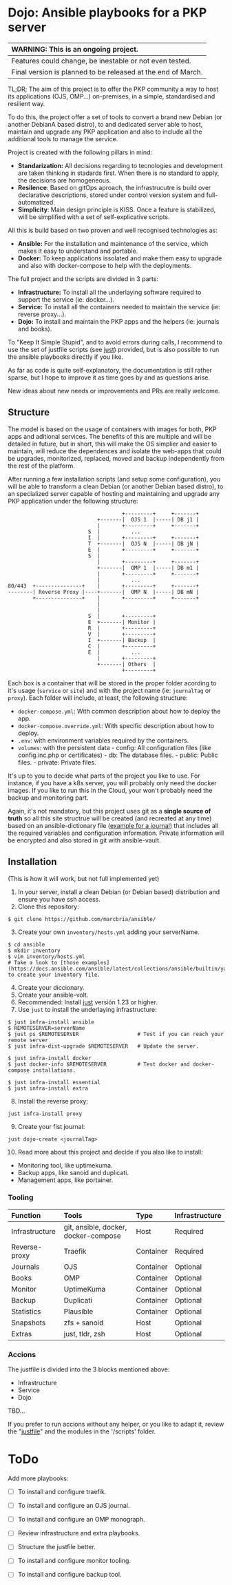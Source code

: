 # Dojo: Ansible playbooks for a PKP server

| **WARNING:** This is an ongoing project. |
|:--|
| Features could change, be inestable or not even tested. |
| Final version is planned to be released at the end of March. |

TL;DR; The aim of this project is to offer the PKP community a way to host its applications (OJS, OMP...) on-premises, in a simple, standardised and resilient way.

To do this, the project offer a set of tools to convert a brand new Debian (or another DebianA based distro), to and dedicated server able to host, maintain and upgrade any PKP application and also to include all the additional tools to manage the service.

Project is created with the following pillars in mind:
- **Standarization:** All decisions regarding to tecnologies and development are taken thinking in stadards first. When there is no standard to apply, the decisions are homogeneous.
- **Resilence**: Based on gitOps aproach, the infrastrucutre is build over declarative descriptions, stored under control version system and full-automatized.
- **Simplicity**: Main design principle is KISS. Once a feature is stabilized, will be simplified with a set of self-explicative scripts.

All this is build based on two proven and well recognised technologies as:
- **Ansible:** For the installation and maintenance of the service, which makes it easy to understand and portable.
- **Docker:** To keep applications issolated and make them easy to upgrade and also with docker-compose to help with the deployments.

The full project and the scripts are divided in 3 parts:
- **Infrastructure:** To install all the underlaying software required to support the service (ie: docker...).
- **Service:** To install all the containers needed to maintain the service (ie: reverse proxy...).
- **Dojo:** To install and maintain the PKP apps and the helpers (ie: journals and books).

To "Keep It Simple Stupid", and to avoid errors during calls, I recommend to use the set of justfile scripts (see [just](https://github.com/casey/just#packages)) provided, but is also possible to run the ansible playbooks directly if you like.

As far as code is quite self-explanatory, the documentation is still rather sparse, but I hope to improve it as time goes by and as questions arise.

New ideas about new needs or improvements and PRs are really welcome.

## Structure

The model is based on the usage of containers with images for both, PKP apps and aditional services.
The benefits of this are multiple and will be detailed in future, but in short, this will make the OS simplier and easier to maintain, will reduce the dependences and isolate the web-apps that could be upgrades, monitorized, replaced, moved and backup independently from the rest of the platform.

After running a few installation scripts (and setup some configuration), you will be able to transform a clean Debian (or another Debian based distro), to an specialized server capable of hosting and maintaining and upgrade any PKP application under the following structure:

```
                                     +---------+     +-------+
                             +-------|  OJS 1  |-----| DB j1 |
                             |       +---------+     +-------+
                          S  |          ...
                          I  |       +---------+     +-------+
                          T  +-------|  OJS N  |-----| DB jN |
                          E  |       +---------+     +-------+
                          S  |
                             |       +---------+     +-------+
                             +-------|  OMP 1  |-----| DB m1 |
                             |       +---------+     +-------+
                             |          ...
80/443  +---------------+    |       +---------+     +-------+
--------| Reverse Proxy |----+-------|  OMP N  |-----| DB mN |
        +---------------+    |       +---------+     +-------+
                             |
                             |
                          S  |       +---------+
                          E  +-------| Monitor |
                          R  |       +---------+
                          V  |       +---------+
                          I  +-------| Backup  |
                          C  |       +---------+
                          E  |          ...
                             |       +---------+
                             +-------| Others  |
                                     +---------+
```

Each box is a container that will be stored in the proper folder acording to it's usage (`service` or `site`) and with the project name (ie: `journalTag` or `proxy`).
Each folder will include, at least, the following structure:

- `docker-compose.yml`: With common description about how to deploy the app.
- `docker-compose.override.yml`: With specific description about how to deploy.
- `.env`: with environment variables required by the containers.
- `volumes`: with the persistent data
        - config: All configuration files (like config.inc.php or certificates)
        - db: The database files.
        - public: Public files.
        - private: Private files.

It's up to you to decide what parts of the project you like to use. For instance, if you have a k8s server, you will probably only need the docker images. If you like to run this in the Cloud, your won't probably need the backup and monitoring part.

Again, it's not mandatory, but this project uses git as a **single source of truth** so all this site structrue will be created (and recreated at any time) based on an ansible-dictionary file ([example for a journal](https://github.com/marcbria/ansible/blob/main/sites/periodicum.yml)) that includes all the required variables and configuration information. Private information will be encrypted and also stored in git with ansible-vault.

## Installation

(This is how it will work, but not full implemented yet)
 
1. In your server, install a clean Debian (or Debian based) distribution and ensure you have ssh access.
2. Clone this repository:
```
$ git clone https://github.com/marcbria/ansible/
```
3. Create your own `inventory/hosts.yml` adding your serverName.
```
$ cd ansible
$ mkdir inventory
$ vim inventory/hosts.yml
# Take a look to [those examples](https://docs.ansible.com/ansible/latest/collections/ansible/builtin/yaml_inventory.html#examples) to create your inventory file.
```

4. Create your diccionary.
5. Create your ansible-volt.
6. Recommended: Install [just](https://github.com/casey/just#packages) versión 1.23 or higher.
7. Use `just` to install the underlaying infrastructure:
```
$ just infra-install ansible
$ REMOTESERVER=serverName
$ just ps $REMOTESERVER                   # Test if you can reach your remote server
$ just infra-dist-upgrade $REMOTESERVER   # Update the server.

$ just infra-install docker
$ just docker-info $REMOTESERVER          # Test docker and docker-compose installations.

$ just infra-install essential
$ just infra-install extra
```
8. Install the reverse proxy:
```
just infra-install proxy
```
9. Create your fist journal:
```
just dojo-create <journalTag>
```

10. Read more about this project and decide if you also like to install:
- Monitoring tool, like uptimekuma.
- Backup apps, like sanoid and duplicati.
- Management apps, like portainer.

### Tooling

| Function       | Tools                                   | Type        | Infrastructure  |
|:---------------|:----------------------------------------|:------------|:----------------|
| Infrastructure | git, ansible, docker, docker-compose    | Host        | Required        |
| Reverse-proxy  | Traefik                                 | Container   | Required        |
| Journals       | OJS                                     | Container   | Optional        |
| Books          | OMP                                     | Container   | Optional        |
| Monitor        | UptimeKuma                              | Container   | Optional        |
| Backup         | Duplicati                               | Container   | Optional        |
| Statistics     | Plausible				   | Container   | Optional	   |
| Snapshots      | zfs + sanoid                            | Host        | Optional        |
| Extras         | just, tldr, zsh                         | Host        | Optional        |


### Accions

The justfile is divided into the 3 blocks mentioned above:
- Infrastructure
- Service
- Dojo

TBD...

If you prefer to run accions without any helper, or you like to adapt it, review the "[justfile](https://github.com/marcbria/ansible/blob/main/justfile)" and the modules in the '/scripts' folder.

# ToDo

Add more playbooks:
- [ ] To install and configure traefik.
- [ ] To install and configure an OJS journal.
- [ ] To install and configure an OMP monograph.
- [ ] Review infrastructure and extra playbooks.
- [ ] Structure the justfile better.
- [ ] To install and configure monitor tooling.
- [ ] To install and configure backup tool.

